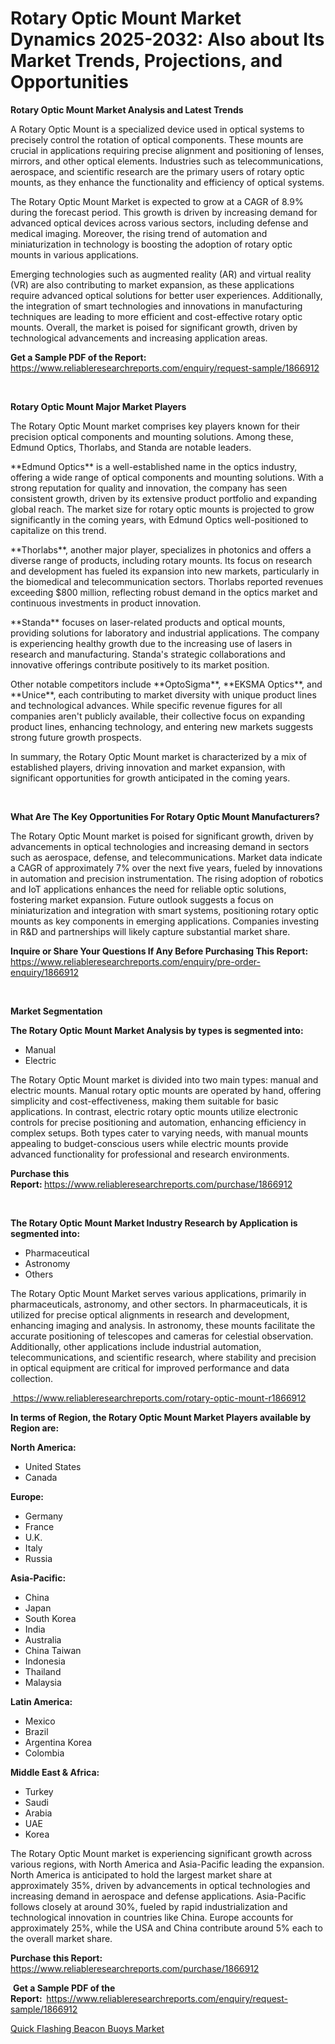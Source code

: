 <p><h1>Rotary Optic Mount Market Dynamics 2025-2032: Also about Its Market Trends, Projections, and Opportunities</h1></p><p><strong>Rotary Optic Mount Market Analysis and Latest Trends</strong></p>
<p><p>A Rotary Optic Mount is a specialized device used in optical systems to precisely control the rotation of optical components. These mounts are crucial in applications requiring precise alignment and positioning of lenses, mirrors, and other optical elements. Industries such as telecommunications, aerospace, and scientific research are the primary users of rotary optic mounts, as they enhance the functionality and efficiency of optical systems.</p><p>The Rotary Optic Mount Market is expected to grow at a CAGR of 8.9% during the forecast period. This growth is driven by increasing demand for advanced optical devices across various sectors, including defense and medical imaging. Moreover, the rising trend of automation and miniaturization in technology is boosting the adoption of rotary optic mounts in various applications. </p><p>Emerging technologies such as augmented reality (AR) and virtual reality (VR) are also contributing to market expansion, as these applications require advanced optical solutions for better user experiences. Additionally, the integration of smart technologies and innovations in manufacturing techniques are leading to more efficient and cost-effective rotary optic mounts. Overall, the market is poised for significant growth, driven by technological advancements and increasing application areas.</p></p>
<p><strong>Get a Sample PDF of the Report:&nbsp;</strong> <a href="https://www.reliableresearchreports.com/enquiry/request-sample/1866912?utm_campaign=2200&utm_medium=2&utm_source=Github&utm_content=ia&utm_term=28022025&utm_id=rotary-optic-mount">https://www.reliableresearchreports.com/enquiry/request-sample/1866912</a></p>
<p>&nbsp;</p>
<p><strong>Rotary Optic Mount Major Market Players</strong></p>
<p><p>The Rotary Optic Mount market comprises key players known for their precision optical components and mounting solutions. Among these, Edmund Optics, Thorlabs, and Standa are notable leaders.</p><p>**Edmund Optics** is a well-established name in the optics industry, offering a wide range of optical components and mounting solutions. With a strong reputation for quality and innovation, the company has seen consistent growth, driven by its extensive product portfolio and expanding global reach. The market size for rotary optic mounts is projected to grow significantly in the coming years, with Edmund Optics well-positioned to capitalize on this trend.</p><p>**Thorlabs**, another major player, specializes in photonics and offers a diverse range of products, including rotary mounts. Its focus on research and development has fueled its expansion into new markets, particularly in the biomedical and telecommunication sectors. Thorlabs reported revenues exceeding $800 million, reflecting robust demand in the optics market and continuous investments in product innovation.</p><p>**Standa** focuses on laser-related products and optical mounts, providing solutions for laboratory and industrial applications. The company is experiencing healthy growth due to the increasing use of lasers in research and manufacturing. Standa's strategic collaborations and innovative offerings contribute positively to its market position.</p><p>Other notable competitors include **OptoSigma**, **EKSMA Optics**, and **Unice**, each contributing to market diversity with unique product lines and technological advances. While specific revenue figures for all companies aren't publicly available, their collective focus on expanding product lines, enhancing technology, and entering new markets suggests strong future growth prospects.</p><p>In summary, the Rotary Optic Mount market is characterized by a mix of established players, driving innovation and market expansion, with significant opportunities for growth anticipated in the coming years.</p></p>
<p>&nbsp;</p>
<p><strong>What Are The Key Opportunities For Rotary Optic Mount Manufacturers?</strong></p>
<p><p>The Rotary Optic Mount market is poised for significant growth, driven by advancements in optical technologies and increasing demand in sectors such as aerospace, defense, and telecommunications. Market data indicate a CAGR of approximately 7% over the next five years, fueled by innovations in automation and precision instrumentation. The rising adoption of robotics and IoT applications enhances the need for reliable optic solutions, fostering market expansion. Future outlook suggests a focus on miniaturization and integration with smart systems, positioning rotary optic mounts as key components in emerging applications. Companies investing in R&D and partnerships will likely capture substantial market share.</p></p>
<p><strong>Inquire or Share Your Questions If Any Before Purchasing This Report:</strong> <a href="https://www.reliableresearchreports.com/enquiry/pre-order-enquiry/1866912?utm_campaign=2200&utm_medium=2&utm_source=Github&utm_content=ia&utm_term=28022025&utm_id=rotary-optic-mount">https://www.reliableresearchreports.com/enquiry/pre-order-enquiry/1866912</a></p>
<p>&nbsp;</p>
<p><strong>Market Segmentation</strong></p>
<p><strong>The Rotary Optic Mount Market Analysis by types is segmented into:</strong></p>
<p><ul><li>Manual</li><li>Electric</li></ul></p>
<p><p>The Rotary Optic Mount market is divided into two main types: manual and electric mounts. Manual rotary optic mounts are operated by hand, offering simplicity and cost-effectiveness, making them suitable for basic applications. In contrast, electric rotary optic mounts utilize electronic controls for precise positioning and automation, enhancing efficiency in complex setups. Both types cater to varying needs, with manual mounts appealing to budget-conscious users while electric mounts provide advanced functionality for professional and research environments.</p></p>
<p><strong>Purchase this Report:&nbsp;</strong><a href="https://www.reliableresearchreports.com/purchase/1866912?utm_campaign=2200&utm_medium=2&utm_source=Github&utm_content=ia&utm_term=28022025&utm_id=rotary-optic-mount">https://www.reliableresearchreports.com/purchase/1866912</a></p>
<p>&nbsp;</p>
<p><strong>The Rotary Optic Mount Market Industry Research by Application is segmented into:</strong></p>
<p><ul><li>Pharmaceutical</li><li>Astronomy</li><li>Others</li></ul></p>
<p><p>The Rotary Optic Mount Market serves various applications, primarily in pharmaceuticals, astronomy, and other sectors. In pharmaceuticals, it is utilized for precise optical alignments in research and development, enhancing imaging and analysis. In astronomy, these mounts facilitate the accurate positioning of telescopes and cameras for celestial observation. Additionally, other applications include industrial automation, telecommunications, and scientific research, where stability and precision in optical equipment are critical for improved performance and data collection.</p></p>
<p><a href="https://www.reliableresearchreports.com/rotary-optic-mount-r1866912?utm_campaign=2200&utm_medium=2&utm_source=Github&utm_content=ia&utm_term=28022025&utm_id=rotary-optic-mount">&nbsp;https://www.reliableresearchreports.com/rotary-optic-mount-r1866912</a></p>
<p><strong>In terms of Region, the Rotary Optic Mount Market Players available by Region are:</strong></p>
<p>
    <p> <strong> North America: </strong>
        <ul>
            <li>United States</li>
            <li>Canada</li>
        </ul>
        </p> 
    <p> <strong> Europe: </strong>
        <ul>
            <li>Germany</li>
            <li>France</li>
            <li>U.K.</li>
            <li>Italy</li>
            <li>Russia</li>
        </ul>
        </p> 
    <p> <strong> Asia-Pacific: </strong>
        <ul>
            <li>China</li>
            <li>Japan</li>
            <li>South Korea</li>
            <li>India</li>
            <li>Australia</li>
            <li>China Taiwan</li>
            <li>Indonesia</li>
            <li>Thailand</li>
            <li>Malaysia</li>
        </ul>
        </p> 
    <p> <strong> Latin America: </strong>
        <ul>
            <li>Mexico</li>
            <li>Brazil</li>
            <li>Argentina Korea</li>
            <li>Colombia</li>
        </ul>
        </p> 
    <p> <strong> Middle East & Africa: </strong>
        <ul>
            <li>Turkey</li>
            <li>Saudi</li>
            <li>Arabia</li>
            <li>UAE</li>
            <li>Korea</li>
        </ul>
    </p>
    </p>
<p><p>The Rotary Optic Mount market is experiencing significant growth across various regions, with North America and Asia-Pacific leading the expansion. North America is anticipated to hold the largest market share at approximately 35%, driven by advancements in optical technologies and increasing demand in aerospace and defense applications. Asia-Pacific follows closely at around 30%, fueled by rapid industrialization and technological innovation in countries like China. Europe accounts for approximately 25%, while the USA and China contribute around 5% each to the overall market share.</p></p>
<p><strong>Purchase this Report: </strong><a href="https://www.reliableresearchreports.com/purchase/1866912?utm_campaign=2200&utm_medium=2&utm_source=Github&utm_content=ia&utm_term=28022025&utm_id=rotary-optic-mount">https://www.reliableresearchreports.com/purchase/1866912</a></p>
<p>&nbsp;<strong>Get a Sample PDF of the Report:&nbsp;&nbsp;</strong><a href="https://www.reliableresearchreports.com/enquiry/request-sample/1866912?utm_campaign=2200&utm_medium=2&utm_source=Github&utm_content=ia&utm_term=28022025&utm_id=rotary-optic-mount">https://www.reliableresearchreports.com/enquiry/request-sample/1866912</a></p>
<p><strong></strong></p>
<p><p><a href="https://github.com/triattwood9919/Market-Research-Report-List-1/blob/main/quick-flashing-beacon-buoys-market.md?utm_campaign=2200&utm_medium=2&utm_source=Github&utm_content=ia&utm_term=28022025&utm_id=rotary-optic-mount">Quick Flashing Beacon Buoys Market</a></p></p>